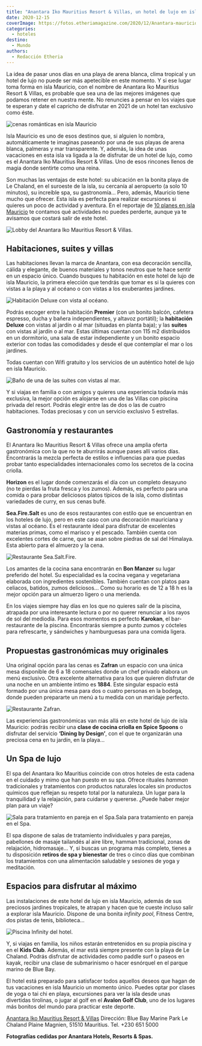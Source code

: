 ```yaml
---
title: "Anantara Iko Mauritius Resort & Villas, un hotel de lujo en isla Mauricio"
date: 2020-12-15
coverImage: https://fotos.etheriamagazine.com/2020/12/Anantara-mauricio-playa.jpg
categories: 
  - hoteles
destino: 
  - Mundo
authors: 
  - Redacción Etheria
---
```


La idea de pasar unos días en una playa de arena blanca, clima tropical y un hotel de 
lujo no puede ser más apetecible en este momento. Y si ese lugar toma forma en isla 
Mauricio, con el nombre de Anantara Iko Mauritius Resort & Villas, es probable que sea 
una de las mejores imágenes que podamos retener en nuestra mente. No renuncies a pensar 
en los viajes que te esperan y date el capricho de disfrutar en 2021 de un hotel tan 
exclusivo como éste. 

![cenas románticas en isla Mauricio](https://fotos.etheriamagazine.com/2020/12/Anantara-Mauricio-Dining-By-Design.jpg "Cena para dos sobre la arena de la playa.")

Isla Mauricio es uno de esos destinos que, si alguien lo nombra, automáticamente te 
imaginas paseando por una de sus playas de arena blanca, palmeras y mar transparente. Y, 
además, la idea de unas vacaciones en esta isla va ligada a la de disfrutar de un hotel 
de lujo, como es el Anantara Iko Mauritius Resort & Villas. Uno de esos rincones llenos 
de magia donde sentirte como una reina. 

Son muchas las ventajas de este hotel: su ubicación en la bonita playa de Le Chaland, en 
el suroeste de la isla, su cercanía al aeropuerto (a solo 10 minutos), su increíble spa, 
su gastronomía… Pero, además, Mauricio tiene mucho que ofrecer. Esta isla es perfecta 
para realizar excursiones si quieres un poco de actividad y aventura. En el reportaje de [10 
planes en isla 
Mauricio](https://etheriamagazine.com/2019/03/26/viajes-mujeres-mejores-planes-en-mauricio/) 
te contamos qué actividades no puedes perderte, aunque ya te avisamos que costará salir 
de este hotel. 

![Lobby del Anantara Iko Mauritius Resort & Villas.](https://fotos.etheriamagazine.com/2020/12/Anantara-Mauricio-Lobby.jpg "Lobby del Anantara Iko Mauritius Resort & Villas.")

## Habitaciones, suites y villas

Las habitaciones llevan la marca de Anantara, con esa decoración sencilla, cálida y 
elegante, de buenos materiales y tonos neutros que te hace sentir en un espacio único. 
Cuando busques tu habitación en este hotel de lujo de isla Mauricio, la primera elección 
que tendrás que tomar es si la quieres con vistas a la playa y al océano o con vistas a 
los exuberantes jardines. 

![Habitación Deluxe con vista al océano.](https://fotos.etheriamagazine.com/2020/12/Anantara-Mauricio-habitacion-deluxe-mar.jpg "Habitación Deluxe con vista al océano.")

Podrás escoger entre la habitación **Premier** (con un bonito balcón, cafetera espresso, 
ducha y bañera independientes, y altavoz portátil); la **habitación Deluxe** con vistas 
al jardín o al mar (situadas en planta baja); y las **suites** con vistas al jardín o al 
mar. Estas últimas cuentan con 115 m2 distribuidos en un dormitorio, una sala de estar 
independiente y un bonito espacio exterior con todas las comodidades y desde el que 
contemplar el mar o los jardines. 

Todas cuentan con Wifi gratuito y los servicios de un auténtico hotel de lujo en isla 
Mauricio. 

![Baño de una de las suites con vistas al mar.](https://fotos.etheriamagazine.com/2020/12/Anantara-Mauricio-Ocean-View-Suite-bano.jpg "Baño de una de las suites con vistas al mar.")

Y si viajas en familia o con amigos y quieres una experiencia todavía más exclusiva, la 
mejor opción es alojarse en una de las Villas con piscina privada del resort. Podrás 
elegir entre las de dos o las de cuatro habitaciones. Todas preciosas y con un servicio 
exclusivo 5 estrellas. 

## Gastronomía y restaurantes

El Anantara Iko Mauritius Resort & Villas ofrece una amplia oferta gastronómica con la 
que no te aburrirás aunque pases allí varios días. Encontrarás la mezcla perfecta de 
estilos e influencias para que puedas probar tanto especialidades internacionales como 
los secretos de la cocina criolla. 

**Horizon** es el lugar donde comenzarás el día con un completo desayuno (no te pierdas 
la fruta fresca y los zumos). Además, es perfecto para una comida o para probar 
deliciosos platos típicos de la isla, como distintas variedades de curry, en sus cenas 
bufé. 

**Sea.Fire.Salt** es uno de esos restaurantes con estilo que se encuentran en los 
hoteles de lujo, pero en este caso con una decoración mauriciana y vistas al océano. Es 
el restaurante ideal para disfrutar de excelentes materias primas, como el marisco y el 
pescado. También cuenta con excelentes cortes de carne, que se asan sobre piedras de sal 
del Himalaya. Esta abierto para el almuerzo y la cena. 

![Restaurante Sea.Salt.Fire.](https://fotos.etheriamagazine.com/2020/12/Anantara-mauricio-Sea-Fire-Salt-Restaurant.jpg "Restaurante Sea.Salt.Fire.")

Los amantes de la cocina sana encontrarán en **Bon Manzer** su lugar preferido del 
hotel. Su especialidad es la cocina vegana y vegetariana elaborada con ingredientes 
sostenibles. También cuentan con platos para celiacos, batidos, zumos deliciosos… Como 
su horario es de 12 a 18 h es la mejor opción para un almuerzo ligero o una merienda. 

En los viajes siempre hay días en los que no quieres salir de la piscina, atrapada por 
una interesante lectura o por no querer renunciar a los rayos de sol del mediodía. Para 
esos momentos es perfecto **Karokan**, el bar-restaurante de la piscina. Encontrarás 
siempre a punto zumos y cócteles para refrescarte, y sándwiches y hamburguesas para una 
comida ligera. 

## Propuestas gastronómicas muy originales

Una original opción para las cenas es **Zafran** un espacio con una única mesa 
disponible de 6 a 18 comensales donde un chef privado elabora un menú exclusivo. Otra 
excelente alternativa para los que quieren disfrutar de una noche en un ambiente íntimo 
es **1884**. Este singular espacio está formado por una única mesa para dos o cuatro 
personas en la bodega, donde pueden prepararte un menú a tu medida con un maridaje 
perfecto. 

![Restaurante Zafran.](https://fotos.etheriamagazine.com/2020/12/Anantara-Mauricio-Zafran.jpg "Restaurante Zafran.")

Las experiencias gastronómicas van más allá en este hotel de lujo de isla Mauricio: 
podrás recibir una **clase de cocina criolla en Spice Spoons** o disfrutar del servicio 
**‘Dining by Design’**, con el que te organizarán una preciosa cena en tu jardín, en la 
playa… 

## Un Spa de lujo

El spa del Anantara Iko Mauritius coincide con otros hoteles de esta cadena en el 
cuidado y mimo que han puesto en su spa. Ofrece rituales _hamman_ tradicionales y 
tratamientos con productos naturales locales sin productos químicos que reflejan su 
respeto total por la naturaleza. Un lugar para la tranquilidad y la relajación, para 
cuidarse y quererse. ¿Puede haber mejor plan para un viaje? 

![Sala para tratamiento en pareja en el Spa.Sala para tratamiento en pareja en el Spa.](https://fotos.etheriamagazine.com/2020/12/Anantara-mauricio-Spa.jpg "Sala para tratamiento en pareja en el Spa.Sala para tratamiento en pareja en el Spa.")

El spa dispone de salas de tratamiento individuales y para parejas, pabellones de masaje 
tailandés al aire libre, hamman tradicional, zonas de relajación, hidromasaje… Y, si 
buscas un programa más completo, tienes a tu disposición **retiros de spa y bienestar** 
de tres o cinco días que combinan los tratamientos con una alimentación saludable y 
sesiones de yoga y meditación. 

## Espacios para disfrutar al máximo

Las instalaciones de este hotel de lujo en isla Mauricio, además de sus preciosos 
jardines tropicales, te atrapan y hacen que te cueste incluso salir a explorar isla 
Mauricio. Dispone de una bonita _infinity pool_, Fitness Centre, dos pistas de tenis, 
biblioteca… 

![Piscina Infinity del hotel.](https://fotos.etheriamagazine.com/2020/12/Anantara-Mauricio-piscina.jpg "Piscina Infinity del hotel.")

Y, si viajas en familia, los niños estarán entretenidos en su propia piscina y en el 
**Kids Club**. Además, el mar está siempre presente con la playa de Le Chaland. Podrás 
disfrutar de actividades como paddle surf o paseos en kayak, recibir una clase de 
submarinismo o hacer esnórquel en el parque marino de Blue Bay. 

El hotel está preparado para satisfacer todos aquellos deseos que hagan de tus 
vacaciones en isla Mauricio un momento único. Puedes optar por clases de yoga o tai chi 
en playa, excursiones para ver la isla desde unas divertidas tirolinas, o jugar al golf 
en el **Avalon Golf Club**, uno de los lugares más bonitos del mundo para practicar este 
deporte. 

[Anantara Iko Mauritius Resort & Villas](https://www.anantara.com/es/iko-mauritius) 
Dirección: Blue Bay Marine Park Le Chaland Plaine Magnien, 51510 Mauritius. Tel. +230 
651 5000 

**Fotografías cedidas por Anantara Hotels, Resorts & Spas.**
